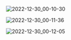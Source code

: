 ![2022-12-30_00-10-30](https://user-images.githubusercontent.com/112847807/210001806-498370bf-7181-4723-b163-f5dc9c0e00b0.png)

![2022-12-30_00-11-36](https://user-images.githubusercontent.com/112847807/210001877-f276782d-bff3-4065-899a-8f55c9115642.png)

![2022-12-30_00-12-05](https://user-images.githubusercontent.com/112847807/210001962-1116d518-5310-466c-a2f9-317d25edaa40.png)

